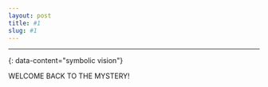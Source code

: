 ```yaml
---
layout: post
title: #1
slug: #1
---
```


---
{: data-content="symbolic vision"}

WELCOME BACK TO THE MYSTERY!

